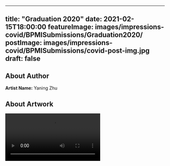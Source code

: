 
---
title: "Graduation 2020"
date: 2021-02-15T18:00:00
featureImage: images/impressions-covid/BPMISubmissions/Graduation2020/
postImage: images/impressions-covid/BPMISubmissions/covid-post-img.jpg
draft: false
---

## About Author

**Artist Name:** Yaning Zhu 

## About Artwork


![Graduation2020](../../images/impressions-covid/BPMISubmissions/Graduation2020/Graduation2020.mp4)
